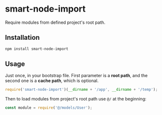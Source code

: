 # smart-node-import

Require modules from defined project's root path.

## Installation

```bash
npm install smart-node-import
```

## Usage

Just once, in your bootstrap file. First parameter is a **root path**, and the second one is a **cache path**, which is optional.

```javascript
require('smart-node-import')(__dirname + '/app', __dirname + '/temp');
```


Then to load modules from project's root path use `@/` at the beginning:

```javascript
const module = require('@/models/User');
```